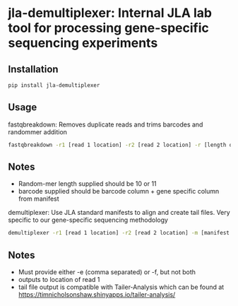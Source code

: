 # jla-demultiplexer: Internal JLA lab tool for processing gene-specific sequencing experiments

## Installation

```bash
pip install jla-demultiplexer
```

## Usage

fastqbreakdown: Removes duplicate reads and trims barcodes and randommer addition
```bash
fastqbreakdown -r1 [read 1 location] -r2 [read 2 location] -r [length of random-mer] -b [barcode]
```

## Notes
- Random-mer length supplied should be 10 or 11
- barcode supplied should be barcode column + gene specific column from manifest

demultiplexer: Use JLA standard manifests to align and create tail files. Very specific to our gene-specific sequencing methodology
```bash
demultiplexer -r1 [read 1 location] -r2 [read 2 location] -m [manifest location] -e [ensids] -f [reference fasta]
```
## Notes
- Must provide either -e (comma separated) or -f, but not both
- outputs to location of read 1
- tail file output is compatible with Tailer-Analysis which can be found at https://timnicholsonshaw.shinyapps.io/tailer-analysis/



